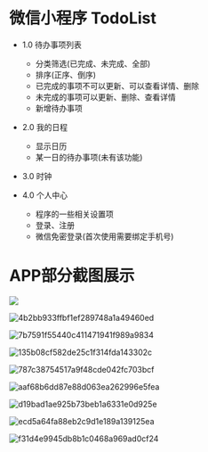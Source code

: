 # 微信小程序 TodoList

* 1.0 待办事项列表
    * 分类筛选(已完成、未完成、全部)
    * 排序(正序、倒序)
    * 已完成的事项不可以更新、可以查看详情、删除
    * 未完成的事项可以更新、删除、查看详情
    * 新增待办事项

* 2.0 我的日程
    * 显示日历
    * 某一日的待办事项(未有该功能)

* 3.0 时钟


* 4.0 个人中心
    * 程序的一些相关设置项
    * 登录、注册
    * 微信免密登录(首次使用需要绑定手机号)

# APP部分截图展示

![](E:\Wechat-App-Project\TodoList\apppic\0c839ccecc21dd463153b432bfd9b72.png)

![4b2bb933ffbf1ef289748a1a49460ed](E:\Wechat-App-Project\TodoList\apppic\4b2bb933ffbf1ef289748a1a49460ed.png)

![7b7591f55440c411471941f989a9834](E:\Wechat-App-Project\TodoList\apppic\7b7591f55440c411471941f989a9834.png)

![135b08cf582de25c1f314fda143302c](E:\Wechat-App-Project\TodoList\apppic\135b08cf582de25c1f314fda143302c.png)

![787c38754517a9f48cde042fc703bcf](E:\Wechat-App-Project\TodoList\apppic\787c38754517a9f48cde042fc703bcf.png)

![aaf68b6dd87e88d063ea262996e5fea](E:\Wechat-App-Project\TodoList\apppic\aaf68b6dd87e88d063ea262996e5fea.png)

![d19bad1ae925b73beb1a6331e0d925e](E:\Wechat-App-Project\TodoList\apppic\d19bad1ae925b73beb1a6331e0d925e.png)

![ecd5a64fa88eb2c9d1e189a139125ea](E:\Wechat-App-Project\TodoList\apppic\ecd5a64fa88eb2c9d1e189a139125ea.png)

![f31d4e9945db8b1c0468a969ad0cf24](E:\Wechat-App-Project\TodoList\apppic\f31d4e9945db8b1c0468a969ad0cf24.png)

